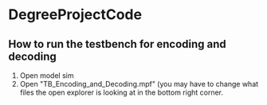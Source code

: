 # DegreeProjectCode

## How to run the testbench for encoding and decoding
1. Open model sim
2. Open "TB_Encoding_and_Decoding.mpf" (you may have to change what files the open explorer is looking at in the bottom right corner.
